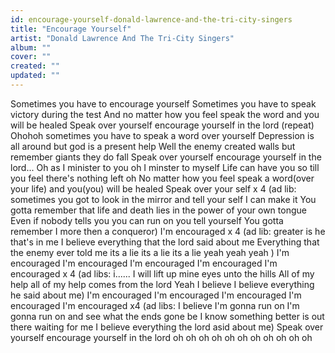```yaml
---
id: encourage-yourself-donald-lawrence-and-the-tri-city-singers
title: "Encourage Yourself"
artist: "Donald Lawrence And The Tri-City Singers"
album: ""
cover: ""
created: ""
updated: ""
---
```


Sometimes you have to encourage yourself
Sometimes you have to speak victory during the test
And no matter how you feel speak the word and you will be healed
Speak over yourself encourage yourself in the lord
(repeat)
Ohohoh sometimes you have to speak a word over yourself
Depression is all around but god is a present help
Well the enemy created walls but remember giants they do fall
Speak over yourself encourage yourself in the lord...
Oh as I minister to you oh I minster to myself
Life can have you so till you feel there's nothing left oh
No matter how you feel speak a word(over your life) and you(you) will be healed
Speak over your self x 4
(ad lib: sometimes you got to look in the mirror and tell your self I can make it
You gotta remember that life and death lies in the power of your own tongue
Even if nobody tells you you can run on you tell yourself
You gotta remember I more then a conqueror)
I'm encouraged x 4
(ad lib: greater is he that's in me
I believe everything that the lord said about me
Everything that the enemy ever told me its a lie its a lie its a lie yeah yeah yeah )
I'm encouraged I'm encouraged I'm encouraged I'm encouraged
I'm encouraged x 4
(ad libs: i......
I will lift up mine eyes unto the hills
All of my help all of my help comes from the lord
Yeah I believe I believe everything he said about me)
I'm encouraged I'm encouraged I'm encouraged I'm encouraged
I'm encouraged x4
(ad libs: I believe I'm gonna run on I'm gonna run on and see what the ends gone be
I know something better is out there waiting for me
I believe everything the lord asid about me)
Speak over yourself encourage yourself in the lord oh oh oh oh oh oh oh oh oh oh oh